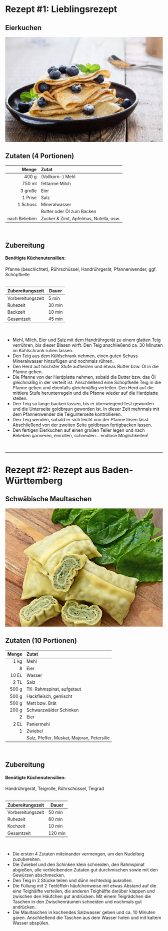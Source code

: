 # Rezept #1: Lieblingsrezept

## Eierkuchen

![Ein sehr ästhetisches Eierkuchenbild](eierkuchen.png)

## Zutaten (4 Portionen)

| Menge | Zutat |
|-:|:-|
| 400 g | (Vollkorn-) Mehl |
| 750 ml | fettarme Milch |
| 3 große | Eier |
| 1 Prise | Salz |
| 1 Schuss | Mineralwasser |
| | Butter oder Öl zum Backen |
| nach Belieben | Zucker & Zimt, Apfelmus, Nutella, usw.
<br>

## Zubereitung

#### Benötigte Küchenutensilien:
Pfanne (beschichtet), Rührschüssel, Handrührgerät, Pfannenwender, ggf. Schöpfkelle
<br>
<br>

| Zubereitungszeit | Dauer |
|-|-|
| Vorbereitungszeit | 5 min |
| Ruhezeit | 30 min |
| Backzeit | 10 min |
| Gesamtzeit | 45 min |
<br>

- Mehl, Milch, Eier und Salz mit dem Handrührgerät zu einem glatten Teig verrühren, bis dieser Blasen wirft. Den Teig anschließend ca. 30 Minuten im Kühlschrank ruhen lassen.
- Den Teig aus dem Kühlschrank nehmen, einen guten Schuss Mineralwasser hinzufügen und nochmals rühren.
- Den Herd auf höchster Stufe aufheizen und etwas Butter bzw. Öl in die Pfanne geben.
- Die Pfanne von der Herdplatte nehmen, sobald die Butter bzw. das Öl gleichmäßig in der verteilt ist. Anschließend eine Schöpfkelle Teig in die Pfanne geben und ebenfalls gleichmäßig verteilen. Den Herd auf die mittlere Stufe herunterregeln und die Pfanne wieder auf die Herdplatte stellen.
- Den Teig so lange backen lassen, bis er überwiegend fest geworden und die Unterseite goldbraun geworden ist. In dieser Zeit mehrmals mit dem Pfannenwender die Teigunterseite kontrollieren.
- Den Teig wenden, sobald er sich leicht von der Pfanne lösen lässt. Abschließend von der zweiten Seite goldbraun fertigbacken lassen.
- Den fertigen Eierkuchen auf einen großen Teller legen und nach Belieben garnieren, einrollen, schneiden... endlose Möglichkeiten!
<br>

---

# Rezept #2: Rezept aus Baden-Württemberg

## Schwäbische Maultaschen

![Ein sehr ästhetisches Maultaschenbild](maultaschen.jpg)

## Zutaten (10 Portionen)

| Menge | Zutat |
|-:|:-|
| 1 kg | Mehl |
| 8 | Eier |
| 10 EL | Wasser |
| 2 TL | Salz |
| 500 g | TK-Rahmspinat, aufgetaut |
| 500 g | Hackfleisch, gemischt |
| 500 g | Mett bzw. Brät |
| 200 g | Schwarzwälder Schinken |
| 2 | Eier |
| 2 EL | Paniermehl |
| 1 | Zwiebel |
| | Salz, Pfeffer, Muskat, Majoran, Petersilie
<br>

## Zubereitung

#### Benötigte Küchenutensilien:
Handrührgerät, Teigrolle, Rührschüssel, Teigrad
<br>
<br>

| Zubereitungszeit | Dauer |
|-|-|
| Vorbereitungszeit | 50 min |
| Ruhezeit | 60 min |
| Kochzeit | 10 min |
| Gesamtzeit | 120 min |
<br>

- Die ersten 4 Zutaten miteinander vermengen, um den Nudelteig zuzubereiten.
- Die Zwiebel und den Schinken klein schneiden, den Rahmspinat abgießen, alle verbleibenden Zutaten gut durchmischen sowie mit den Gewürzen abschmecken.
- Den Teig in 2 Stücke teilen und dünn rechteckig ausrollen.
- Die Füllung mit 2 Teelöffeln häufchenweise mit etwas Abstand auf die eine Teighälfte verteilen, die anderen Teighälfte darüber klappen und zwischen den Häufchen gut andrücken. Mit einem Teigrädchen die Taschen in den Zwischenräumen schneiden und nochmals gut andrücken.
- Die Maultaschen in kochendes Salzwasser geben und ca. 10 Minuten garen. Anschließend die Taschen aus dem Wasser holen und mit kaltem Wasser abspülen.